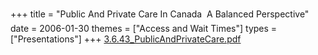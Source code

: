 +++
title = "Public And Private Care In Canada  A Balanced Perspective"
date = 2006-01-30
themes = ["Access and Wait Times"]
types = ["Presentations"]
+++
[3.6.43_PublicAndPrivateCare.pdf](/files/3.6.43_PublicAndPrivateCare.pdf)
